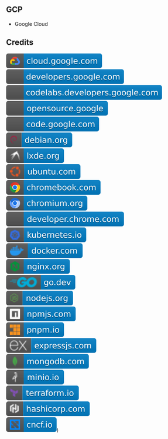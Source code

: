 GCP
---

- Google Cloud

Credits
-------
[![image](
Credits/cloud.google.com.svg)](https://cloud.google.com/)  
[![image](
Credits/developers.google.com.svg)](https://developers.google.com/)  
[![image](
Credits/codelabs.developers.google.com.svg)](https://codelabs.developers.google.com/)  
[![image](
Credits/opensource.google.svg)](https://opensource.google/)  
[![image](
Credits/code.google.com.svg)](https://code.google.com/)  
[![image](
Credits/debian.org.svg)](https://debian.org/)  
[![image](
Credits/lxde.org.svg)](https://lxde.org/)  
[![image](
Credits/ubuntu.com.svg)](https://ubuntu.com/)  
[![image](
Credits/chromebook.com.svg)](https://chromebook.com/)  
[![image](
Credits/chromium.org.svg)](https://chromium.org/)  
[![image](
Credits/developer.chrome.com.svg)](https://developer.chrome.com/)  
[![image](
Credits/kubernetes.io.svg)](https://kubernetes.io/)  
[![image](
Credits/docker.com.svg)](https://docker.com/)  
[![image](
Credits/nginx.org.svg)](https://nginx.org/)  
[![image](
Credits/go.dev.svg)](https://go.dev/)  
[![image](
Credits/nodejs.org.svg)](https://nodejs.org/)  
[![image](
Credits/npmjs.com.svg)](https://npmjs.com/)  
[![image](
Credits/pnpm.io.svg)](https://pnpm.io/)  
[![image](
Credits/expressjs.com.svg)](https://expressjs.com/)  
[![image](
Credits/mongodb.com.svg)](https://mongodb.com/)  
[![image](
Credits/minio.io.svg)](https://minio.io)  
[![image](
Credits/terraform.io.svg)](https://terraform.io/)  
[![image](
Credits/hashicorp.com.svg)](https://hashicorp.com/)   
[![image](
Credits/cncf.io.svg)](https://cncf.io/))<!--[![image](
Credits/app.diagrams.net.svg)](https://app.diagrams.net/)  
[![image](
Credits/drawio.com.svg)](https://drawio.com/)-->